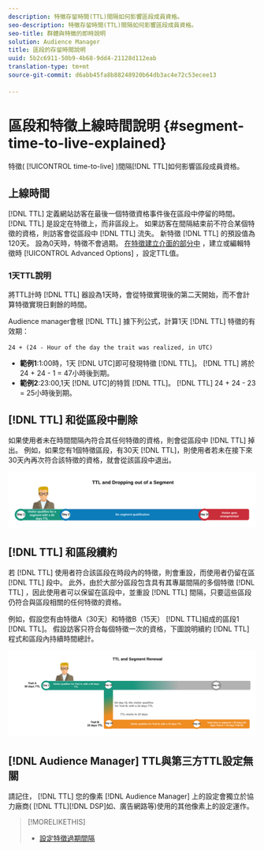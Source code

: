 ```yaml
---
description: 特徵存留時間(TTL)間隔如何影響區段成員資格。
seo-description: 特徵存留時間(TTL)間隔如何影響區段成員資格。
seo-title: 群體與特徵的即時說明
solution: Audience Manager
title: 區段的存留時間說明
uuid: 5b2c6911-50b9-4b68-9dd4-21128d112eab
translation-type: tm+mt
source-git-commit: d6abb45fa8b88248920b64db3ac4e72c53ecee13

---
```



# 區段和特徵上線時間說明 {#segment-time-to-live-explained}

特徵( [!UICONTROL time-to-live] )間隔[!DNL TTL]如何影響區段成員資格。

<!-- segment-ttl-explained.xml -->

## 上線時間

[!DNL TTL] 定義網站訪客在最後一個特徵資格事件後在區段中停留的時間。 [!DNL TTL] 是設定在特徵上，而非區段上。 如果訪客在間隔結束前不符合某個特徵的資格，則訪客會從區段中 [!DNL TTL] 流失。 新特徵 [!DNL TTL] 的預設值為120天。 設為0天時，特徵不會過期。 [在特徵建立介面的部分中](../../features/traits/create-onboarded-rule-based-traits.md#set-expiration-interval) ，建立或編輯特徵時 [!UICONTROL Advanced Options] ，設定TTL值。

### 1天TTL說明

將TTL計時 [!DNL TTL] 器設為1天時，會從特徵實現後的第二天開始，而不會計算特徵實現日剩餘的時間。

Audience manager會根 [!DNL TTL] 據下列公式，計算1天 [!DNL TTL] 特徵的有效期：

`24 + (24 - Hour of the day the trait was realized, in UTC)`

* **範例1**:1:00時，1天 [!DNL UTC]即可發現特徵 [!DNL TTL]。 [!DNL TTL] 將於24 + 24 - 1 = 47小時後到期。
* **範例2**:23:00,1天 [!DNL UTC]的特質 [!DNL TTL]。 [!DNL TTL] 24 + 24 - 23 = 25小時後到期。

## [!DNL TTL] 和從區段中刪除

如果使用者未在時間間隔內符合其任何特徵的資格，則會從區段中 [!DNL TTL] 掉出。 例如，如果您有1個特徵區段，有30天 [!DNL TTL]，則使用者若未在接下來30天內再次符合該特徵的資格，就會從該區段中退出。

![](assets/ttl-explained.png)

## [!DNL TTL] 和區段續約

若 [!DNL TTL] 使用者符合該區段在時段內的特徵，則會重設，而使用者仍留在區 [!DNL TTL] 段中。 此外，由於大部分區段包含具有其專屬間隔的多個特徵 [!DNL TTL] ，因此使用者可以保留在區段中，並重設 [!DNL TTL] 間隔，只要這些區段仍符合與區段相關的任何特徵的資格。

例如，假設您有由特徵A（30天）和特徵B（15天） [!DNL TTL]組成的區段1 [!DNL TTL]。 假設訪客只符合每個特徵一次的資格，下圖說明續約 [!DNL TTL] 程式和區段內持續時間總計。

![](assets/ttl-renewal.png)

## [!DNL Audience Manager] TTL與第三方TTL設定無關

請記住， [!DNL TTL] 您的像素 [!DNL Audience Manager] 上的設定會獨立於協力廠商( [!DNL TTL][!DNL DSP]如、廣告網路等)使用的其他像素上的設定運作。

>[!MORELIKETHIS]
>
>* [設定特徵過期間隔](../../features/traits/create-onboarded-rule-based-traits.md#set-expiration-interval)

